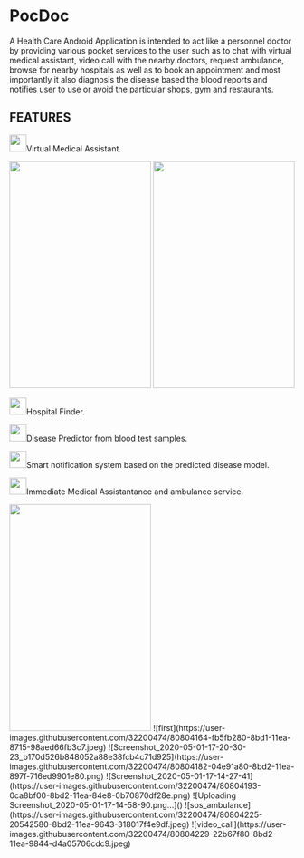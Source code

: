 # PocDoc

A Health Care Android Application is intended to act like a personnel doctor by providing various pocket services to the user such as to chat with virtual medical assistant, video call with the nearby doctors, request ambulance, browse for nearby hospitals as well as to book an appointment and most importantly it also diagnosis the disease based the blood reports and notifies user to use or avoid the particular shops, gym and restaurants.

## FEATURES

<img src="https://user-images.githubusercontent.com/32200474/80802599-622e9d00-8bcd-11ea-9637-bc04527aca55.png" width="30" height="30">Virtual Medical Assistant.

<img src="https://user-images.githubusercontent.com/32200474/80803403-cc484180-8bcf-11ea-984a-9ba885a328a1.jpeg" width="250" height="400">  <img src="https://user-images.githubusercontent.com/32200474/80803413-d36f4f80-8bcf-11ea-820b-b8a439e3075a.png" width="250" height="400">

<img src="https://user-images.githubusercontent.com/32200474/80802605-6b1f6e80-8bcd-11ea-84f2-21c843eb0ec6.png" width="30" height="30">Hospital Finder.

<img src="https://user-images.githubusercontent.com/32200474/80802613-707cb900-8bcd-11ea-99c9-1e415bc1b858.png" width="30" height="30">Disease Predictor from blood test samples.

<img src="https://user-images.githubusercontent.com/32200474/80802623-75da0380-8bcd-11ea-8266-e6a79a054b59.png" width="30" height="30">Smart notification system based on the predicted disease model.

<img src="https://user-images.githubusercontent.com/32200474/80802628-7a062100-8bcd-11ea-9566-5ecd4bec0424.png" width="30" height="30">Immediate Medical Assistantance and ambulance service.


<img src="https://user-images.githubusercontent.com/32200474/80803510-1e896280-8bd0-11ea-8567-cdd89fd781ac.png" width="250" height="400">
![first](https://user-images.githubusercontent.com/32200474/80804164-fb5fb280-8bd1-11ea-8715-98aed66fb3c7.jpeg)
![Screenshot_2020-05-01-17-20-30-23_b170d526b848052a88e38fcb4c71d925](https://user-images.githubusercontent.com/32200474/80804182-04e91a80-8bd2-11ea-897f-716ed9901e80.png)
![Screenshot_2020-05-01-17-14-27-41](https://user-images.githubusercontent.com/32200474/80804193-0ca8bf00-8bd2-11ea-84e8-0b70870df28e.png)
![Uploading Screenshot_2020-05-01-17-14-58-90.png…]()
![sos_ambulance](https://user-images.githubusercontent.com/32200474/80804225-20542580-8bd2-11ea-9643-318017f4e9df.jpeg)
![video_call](https://user-images.githubusercontent.com/32200474/80804229-22b67f80-8bd2-11ea-9844-d4a05706cdc9.jpeg)


